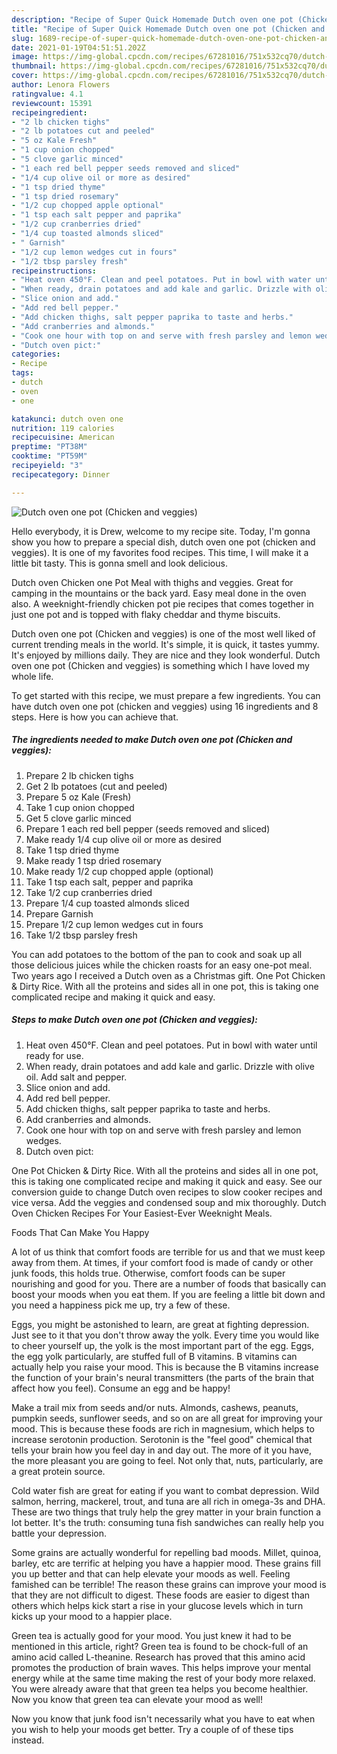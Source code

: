 ```yaml
---
description: "Recipe of Super Quick Homemade Dutch oven one pot (Chicken and veggies)"
title: "Recipe of Super Quick Homemade Dutch oven one pot (Chicken and veggies)"
slug: 1689-recipe-of-super-quick-homemade-dutch-oven-one-pot-chicken-and-veggies
date: 2021-01-19T04:51:51.202Z
image: https://img-global.cpcdn.com/recipes/67281016/751x532cq70/dutch-oven-one-pot-chicken-and-veggies-recipe-main-photo.jpg
thumbnail: https://img-global.cpcdn.com/recipes/67281016/751x532cq70/dutch-oven-one-pot-chicken-and-veggies-recipe-main-photo.jpg
cover: https://img-global.cpcdn.com/recipes/67281016/751x532cq70/dutch-oven-one-pot-chicken-and-veggies-recipe-main-photo.jpg
author: Lenora Flowers
ratingvalue: 4.1
reviewcount: 15391
recipeingredient:
- "2 lb chicken tighs"
- "2 lb potatoes cut and peeled"
- "5 oz Kale Fresh"
- "1 cup onion chopped"
- "5 clove garlic minced"
- "1 each red bell pepper seeds removed and sliced"
- "1/4 cup olive oil or more as desired"
- "1 tsp dried thyme"
- "1 tsp dried rosemary"
- "1/2 cup chopped apple optional"
- "1 tsp each salt pepper and paprika"
- "1/2 cup cranberries dried"
- "1/4 cup toasted almonds sliced"
- " Garnish"
- "1/2 cup lemon wedges cut in fours"
- "1/2 tbsp parsley fresh"
recipeinstructions:
- "Heat oven 450°F. Clean and peel potatoes. Put in bowl with water until ready for use."
- "When ready, drain potatoes and add kale and garlic. Drizzle with olive oil. Add salt and pepper."
- "Slice onion and add."
- "Add red bell pepper."
- "Add chicken thighs, salt pepper paprika to taste and herbs."
- "Add cranberries and almonds."
- "Cook one hour with top on and serve with fresh parsley and lemon wedges."
- "Dutch oven pict:"
categories:
- Recipe
tags:
- dutch
- oven
- one

katakunci: dutch oven one 
nutrition: 119 calories
recipecuisine: American
preptime: "PT38M"
cooktime: "PT59M"
recipeyield: "3"
recipecategory: Dinner

---
```



![Dutch oven one pot (Chicken and veggies)](https://img-global.cpcdn.com/recipes/67281016/751x532cq70/dutch-oven-one-pot-chicken-and-veggies-recipe-main-photo.jpg)

Hello everybody, it is Drew, welcome to my recipe site. Today, I'm gonna show you how to prepare a special dish, dutch oven one pot (chicken and veggies). It is one of my favorites food recipes. This time, I will make it a little bit tasty. This is gonna smell and look delicious.

Dutch oven Chicken one Pot Meal with thighs and veggies. Great for camping in the mountains or the back yard. Easy meal done in the oven also. A weeknight-friendly chicken pot pie recipes that comes together in just one pot and is topped with flaky cheddar and thyme biscuits.

Dutch oven one pot (Chicken and veggies) is one of the most well liked of current trending meals in the world. It's simple, it is quick, it tastes yummy. It's enjoyed by millions daily. They are nice and they look wonderful. Dutch oven one pot (Chicken and veggies) is something which I have loved my whole life.


To get started with this recipe, we must prepare a few ingredients. You can have dutch oven one pot (chicken and veggies) using 16 ingredients and 8 steps. Here is how you can achieve that.

<!--inarticleads1-->

##### The ingredients needed to make Dutch oven one pot (Chicken and veggies):

1. Prepare 2 lb chicken tighs
1. Get 2 lb potatoes (cut and peeled)
1. Prepare 5 oz Kale (Fresh)
1. Take 1 cup onion chopped
1. Get 5 clove garlic minced
1. Prepare 1 each red bell pepper (seeds removed and sliced)
1. Make ready 1/4 cup olive oil or more as desired
1. Take 1 tsp dried thyme
1. Make ready 1 tsp dried rosemary
1. Make ready 1/2 cup chopped apple (optional)
1. Take 1 tsp each salt, pepper and paprika
1. Take 1/2 cup cranberries dried
1. Prepare 1/4 cup toasted almonds sliced
1. Prepare  Garnish
1. Prepare 1/2 cup lemon wedges cut in fours
1. Take 1/2 tbsp parsley fresh


You can add potatoes to the bottom of the pan to cook and soak up all those delicious juices while the chicken roasts for an easy one-pot meal. Two years ago I received a Dutch oven as a Christmas gift. One Pot Chicken &amp; Dirty Rice. With all the proteins and sides all in one pot, this is taking one complicated recipe and making it quick and easy. 

<!--inarticleads2-->

##### Steps to make Dutch oven one pot (Chicken and veggies):

1. Heat oven 450°F. Clean and peel potatoes. Put in bowl with water until ready for use.
1. When ready, drain potatoes and add kale and garlic. Drizzle with olive oil. Add salt and pepper.
1. Slice onion and add.
1. Add red bell pepper.
1. Add chicken thighs, salt pepper paprika to taste and herbs.
1. Add cranberries and almonds.
1. Cook one hour with top on and serve with fresh parsley and lemon wedges.
1. Dutch oven pict:


One Pot Chicken &amp; Dirty Rice. With all the proteins and sides all in one pot, this is taking one complicated recipe and making it quick and easy. See our conversion guide to change Dutch oven recipes to slow cooker recipes and vice versa. Add the veggies and condensed soup and mix thoroughly. Dutch Oven Chicken Recipes For Your Easiest-Ever Weeknight Meals. 

Foods That Can Make You Happy


A lot of us think that comfort foods are terrible for us and that we must keep away from them. At times, if your comfort food is made of candy or other junk foods, this holds true. Otherwise, comfort foods can be super nourishing and good for you. There are a number of foods that basically can boost your moods when you eat them. If you are feeling a little bit down and you need a happiness pick me up, try a few of these.

Eggs, you might be astonished to learn, are great at fighting depression. Just see to it that you don't throw away the yolk. Every time you would like to cheer yourself up, the yolk is the most important part of the egg. Eggs, the egg yolk particularly, are stuffed full of B vitamins. B vitamins can actually help you raise your mood. This is because the B vitamins increase the function of your brain's neural transmitters (the parts of the brain that affect how you feel). Consume an egg and be happy!

Make a trail mix from seeds and/or nuts. Almonds, cashews, peanuts, pumpkin seeds, sunflower seeds, and so on are all great for improving your mood. This is because these foods are rich in magnesium, which helps to increase serotonin production. Serotonin is the "feel good" chemical that tells your brain how you feel day in and day out. The more of it you have, the more pleasant you are going to feel. Not only that, nuts, particularly, are a great protein source.

Cold water fish are great for eating if you want to combat depression. Wild salmon, herring, mackerel, trout, and tuna are all rich in omega-3s and DHA. These are two things that truly help the grey matter in your brain function a lot better. It's the truth: consuming tuna fish sandwiches can really help you battle your depression. 

Some grains are actually wonderful for repelling bad moods. Millet, quinoa, barley, etc are terrific at helping you have a happier mood. These grains fill you up better and that can help elevate your moods as well. Feeling famished can be terrible! The reason these grains can improve your mood is that they are not difficult to digest. These foods are easier to digest than others which helps kick start a rise in your glucose levels which in turn kicks up your mood to a happier place.

Green tea is actually good for your mood. You just knew it had to be mentioned in this article, right? Green tea is found to be chock-full of an amino acid called L-theanine. Research has proved that this amino acid promotes the production of brain waves. This helps improve your mental energy while at the same time making the rest of your body more relaxed. You were already aware that that green tea helps you become healthier. Now you know that green tea can elevate your mood as well!

Now you know that junk food isn't necessarily what you have to eat when you wish to help your moods get better. Try  a  couple of  of  these  tips  instead.

